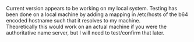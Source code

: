 Current version appears to be working on my local system.  Testing has been done on a local machine by adding a mapping in /etc/hosts of the b64 encoded hostname such that it resolves to my machine.  
Theoretically this would work on an actual machine if you were the authoritative name server, but I will need to test/confirm that later.
